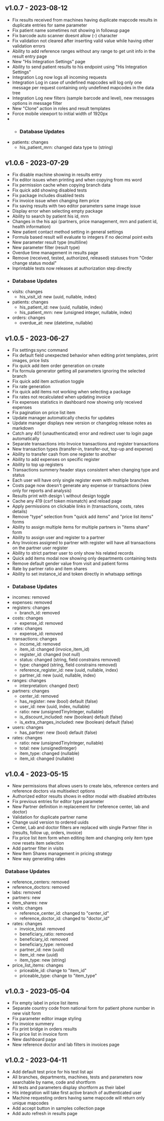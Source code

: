 ## v1.0.7 - 2023-08-12
* Fix results received from machines having duplicate mapcode results in duplicate entries for same parameter
* Fix patient name sometimes not showing in followup page
* Fix barcode auto scanner doesnt allow (-) character
* Fix validation not cleared after inserting valid value while having other validation errors
* Ability to add reference ranges without any range to get unit info in the result entry page
* New "His Integration Settings" page
* Ability to send patient results to his endpoint using "His Integration Settings"
* Integration Log now logs all incoming requests
* Integration Log in case of undefined mapcodes will log only one message per request containing only undefined mapcodes in the data tree
* Integration Log new filters (sample barcode and level), new messages options in message filter
* New "Clone" action in roles and result templates
* Force mobile viewport to initial width of 1920px
* * ### Database Updates
* patients: changes
    * his_patient_mrn: changed data type to (string)

## v1.0.6 - 2023-07-29
* Fix disable machine showing in results entry
* Fix editor issues when printing and when copying from ms word
* Fix permission cache when copying branch data
* Fix quick add showing disabled tests
* Fix package includes disabled tests
* Fix invoice issue when changing item price
* Fix saving results with two editor parameters same image issue
* Display error when selecting empty package
* Ability to search by patient his id, mrn
* Changes in the his api (partners, price management, mrn and patient id, health information)
* New patient contact method setting in general settings
* Formula based result will evaluate to integers if no decimal point exits
* New parameter result type (multiline)
* New parameter filter (result type)
* Overdue time management in results page
* Remove (received, tested, authorized, released) statuses from "Order change status modal"
* Inprintable tests now releases at authorization step directly
* ### Database Updates
* visits: changes
  * his_visit_id: new (uuid, nullable, index)
* patients: changes
  * his_patient_id: new (uuid, nullable, index)
  * his_patient_mrn: new (unsigned integer, nullable, index)
* orders: changes
  * overdue_at: new (datetime, nullable)

## v1.0.5 - 2023-06-27
* Fix settings:sync command
* Fix default field unexpected behavior when editing print templates, print images, price lists
* Fix quick add item order generation on create
* Fix formula generator getting all parameters ignoring the selected branch
* Fix quick add item activation toggle
* Fix rate generation
* Fix quick add items not working when selecting a package
* Fix rates not recalculated when updating invoice
* Fix expenses statistics in dashboard now showing only received expenses
* Fix pagination on price list item
* Update manager automatically checks for updates
* Update manager displays new version or changelog release notes as markdown
* Catch any 401 (unauthenticated) error and redirect user to login page automatically
* Separate transactions into Invoice transactions and register transactions
* New transaction types (transfer-in, transfer-out, top-up and expense)
* Ability to transfer cash from one register to another
* Ability to add expenses on specific register
* Ability to top up registers
* Transactions summery header stays consistent when changing type and status
* Each user will have only single register even with multiple branches
* Costs page now doesn't generate any expense or transactions (view only for reports and analysis)
* Results print with design \ without design toggle
* Cache any 419 (csrf token mismatch) and reload page
* Apply permissions on clickable links in (transactions, costs, rates details)
* Remove "type" selection from "quick add items" and "price list items" forms
* Ability to assign multiple items for multiple partners in "items share" form
* Ability to assign user and register to a partner
* Any Invoices assigned to partner with register will have all transactions on the partner user register
* Ability to strict partner user to only show his related records
* Quick add items modal now showing only departments containing tests
* Remove default gender value from visit and patient forms
* Rate by partner ratio and item shares
* Ability to set instance_id and token directly in whatsapp settings
* ### Database Updates
* incomes: removed
* expenses: removed
* registers: changes
  * branch_id: removed
* costs: changes
  * expense_id: removed
* rates: changes
  * expense_id: removed
* transactions: changes
  * income_id: removed
  * item_id: changed (invoice_item_id)
  * register_id: changed (not null)
  * status: changed (string, field constrains removed)
  * type: changed (string, field constrains removed)
  * reference_register_id: new (uuid, nullable, index)
  * partner_id: new (uuid, nullable, index)
* ranges: changes
  * interpretation: changed (text)
* partners: changes
  * center_id: removed
  * has_register: new (bool) default (false)
  * user_id: new (uuid, index, nullable)
  * ratio: new (unsignedTinyInteger, nullable)
  * is_discount_included: new (boolean) default (false)
  * is_extra_charges_included: new (boolean) default (false)
* users: changes
  * has_partner: new (bool) default (false)
* rates: changes
  * ratio: new (unsignedTinyInteger, nullable)
  * total: new (unsignedInteger)
  * item_type: changed (nullable)
  * item_id: changed (nullable)

## v1.0.4 - 2023-05-15
* New permissions that allows users to create labs, reference centers and reference doctors via multiselect options
* Authorized editor results shows in editor modal with disabled attributes
* Fix previous entries for editor type parameter
* New Partner definition in replacement for (reference center, lab and doctor)
* Validation for duplicate partner name
* Change uuid version to ordered uuids
* Center, Lab and doctor filters are replaced with single Partner filter in (results, follow up, orders, invoice)
* Fix price list item form when editing item and changing only item type now resets item selection
* Add partner filter in visits
* New Item Shares management in pricing strategy
* New way generating rates
### Database Updates
* reference_centers: removed
* reference_doctors: removed
* labs: removed
* partners: new
* item_shares: new
* visits: changes
  * reference_center_id: changed to "center_id"
  * reference_doctor_id: changed to "doctor_id"
* rates: changes
  * invoice_total: removed
  * beneficiary_ratio: removed
  * beneficiary_id: removed
  * beneficiary_type: removed
  * partner_id: new (uuid)
  * item_id: new (uuid)
  * item_type: new (string)
* price_list_items: changes
  * priceable_id: change to "item_id"
  * priceable_type: change to "item_type"

## v1.0.3 - 2023-05-04
* Fix empty label in price list items
* Separate country code from national form for patient phone number in new visit form
* Fix parameter editor image styling
* Fix invoice summery
* Fix print bridge in orders results
* Fix price list in invoice form
* New dashboard page
* New reference doctor and lab filters in invoices page

## v1.0.2 - 2023-04-11
* Add default test price for his test list api
* All branches, departments, machines, tests and parameters now searchable by name, code and shortform
* All tests and parameters display shortform as their label
* His integration will take first active branch of authenticated user
* Machine requesting orders having same mapcode will return only unique mapcodes
* Add accept button in samples collection page
* Add auto refresh in results page
